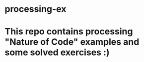 # processing-ex
# This repo contains processing "Nature of Code" examples and some solved exercises :)
